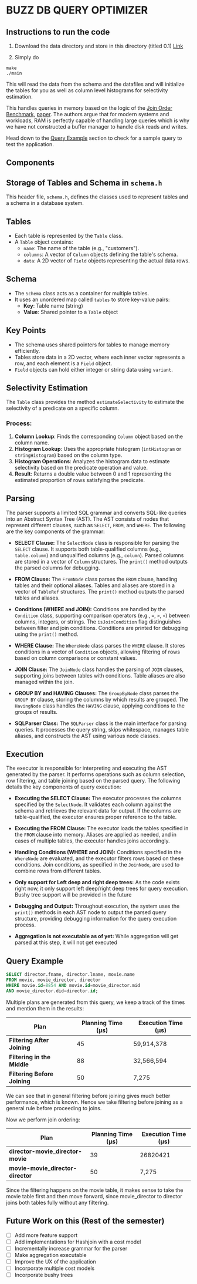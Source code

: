 # BUZZ DB QUERY OPTIMIZER

## Instructions to run the code

1. Download the data directory and store in this directory (titled 0.1)
[Link](https://gtvault-my.sharepoint.com/:f:/g/personal/hdhillon30_gatech_edu/EqgjMTCCexZPnRpI3iB65mIB0nviyqCxdqRmkBIHlfHArA?e=J3imIi)

2. Simply do

```
make
./main
```

This will read the data from the schema and the datafiles and will initialize the tables for you as well as column level histograms for selectivity estimation.

This handles queries in memory based on the logic of the [Join Order Benchmark](https://github.com/gregrahn/join-order-benchmark), [paper](http://www.vldb.org/pvldb/vol9/p204-leis.pdf). 
The authors argue that for modern systems and workloads, RAM is perfectly capable of handling large queries which is why we have not constructed a buffer manager to handle disk reads and writes.

Head down to the [Query Example](https://github.com/hershd23/query_optimization/tree/main/cpp_src#query-example) section to check for a sample query to test the application.


## Components

## Storage of Tables and Schema in `schema.h`

This header file, `schema.h`, defines the classes used to represent tables and a schema in a database system.

## Tables
* Each table is represented by the `Table` class.
* A `Table` object contains:
  * `name`: The name of the table (e.g., "customers").
  * `columns`: A vector of `Column` objects defining the table's schema.
  * `data`: A 2D vector of `Field` objects representing the actual data rows.

## Schema
* The `Schema` class acts as a container for multiple tables.
* It uses an unordered map called `tables` to store key-value pairs:
  * **Key**: Table name (string)
  * **Value**: Shared pointer to a `Table` object

## Key Points
* The schema uses shared pointers for tables to manage memory efficiently.
* Tables store data in a 2D vector, where each inner vector represents a row, and each element is a `Field` object.
* `Field` objects can hold either integer or string data using `variant`.

## Selectivity Estimation

The `Table` class provides the method `estimateSelectivity` to estimate the selectivity of a predicate on a specific column.

### Process:
1. **Column Lookup**: Finds the corresponding `Column` object based on the column name.
2. **Histogram Lookup**: Uses the appropriate histogram (`intHistogram` or `stringHistogram`) based on the column type.
3. **Histogram Operations**: Analyzes the histogram data to estimate selectivity based on the predicate operation and value.
4. **Result**: Returns a double value between 0 and 1 representing the estimated proportion of rows satisfying the predicate.

## Parsing

The parser supports a limited SQL grammar and converts SQL-like queries into an Abstract Syntax Tree (AST). The AST consists of nodes that represent different clauses, such as `SELECT`, `FROM`, and `WHERE`. The following are the key components of the grammar:

* **SELECT Clause:** The `SelectNode` class is responsible for parsing the `SELECT` clause. It supports both table-qualified columns (e.g., `table.column`) and unqualified columns (e.g., `column`). Parsed columns are stored in a vector of `Column` structures. The `print()` method outputs the parsed columns for debugging.

* **FROM Clause:** The `FromNode` class parses the `FROM` clause, handling tables and their optional aliases. Tables and aliases are stored in a vector of `TableRef` structures. The `print()` method outputs the parsed tables and aliases.

* **Conditions (WHERE and JOIN):** Conditions are handled by the `Condition` class, supporting comparison operators (e.g., `=`, `>`, `<`) between columns, integers, or strings. The `isJoinCondition` flag distinguishes between filter and join conditions. Conditions are printed for debugging using the `print()` method.

* **WHERE Clause:** The `WhereNode` class parses the `WHERE` clause. It stores conditions in a vector of `Condition` objects, allowing filtering of rows based on column comparisons or constant values.

* **JOIN Clause:** The `JoinNode` class handles the parsing of `JOIN` clauses, supporting joins between tables with conditions. Table aliases are also managed within the join.

* **GROUP BY and HAVING Clauses:** The `GroupByNode` class parses the `GROUP BY` clause, storing the columns by which results are grouped. The `HavingNode` class handles the `HAVING` clause, applying conditions to the groups of results.

* **SQLParser Class:** The `SQLParser` class is the main interface for parsing queries. It processes the query string, skips whitespace, manages table aliases, and constructs the AST using various node classes.

## Execution

The executor is responsible for interpreting and executing the AST generated by the parser. It performs operations such as column selection, row filtering, and table joining based on the parsed query. The following details the key components of query execution:

* **Executing the SELECT Clause:** The executor processes the columns specified by the `SelectNode`. It validates each column against the schema and retrieves the relevant data for output. If the columns are table-qualified, the executor ensures proper reference to the table.

* **Executing the FROM Clause:** The executor loads the tables specified in the `FROM` clause into memory. Aliases are applied as needed, and in cases of multiple tables, the executor handles joins accordingly.

* **Handling Conditions (WHERE and JOIN):** Conditions specified in the `WhereNode` are evaluated, and the executor filters rows based on these conditions. Join conditions, as specified in the `JoinNode`, are used to combine rows from different tables.

* **Only support for Left deep and right deep trees:** As the code exists right now, it only support left deep/right deep trees for query execution. Bushy tree support will be provided in the future

* **Debugging and Output:** Throughout execution, the system uses the `print()` methods in each AST node to output the parsed query structure, providing debugging information for the query execution process.

* **Aggregation is not executable as of yet:** While aggregation will get parsed at this step, it will not get executed

## Query Example

```sql
SELECT director.fname, director.lname, movie.name 
FROM movie, movie_director, director 
WHERE movie.id=8854 AND movie.id=movie_director.mid 
AND movie_director.did=director.id;
```

Multiple plans are generated from this query, we keep a track of the times and mention them in the results:

| Plan | Planning Time (µs) | Execution Time (µs) |
|------|-------------------|-------------------|
| **Filtering After Joining** | 45 | 59,914,378 |
| **Filtering in the Middle** | 88 | 32,566,594 |
| **Filtering Before Joining** | 50 | 7,275 |

We can see that in general filtering before joining gives much better performance, which is known. Hence we take filtering before joining as a general rule before proceeding to joins.

Now we perform join ordering:

| Plan | Planning Time (µs) | Execution Time (µs) |
|------|-------------------|-------------------|
| **director-movie_director-movie** | 39 | 26820421 |
| **movie-movie_director-director** | 50 | 7,275 |

Since the filtering happens on the movie table, it makes sense to take the movie table first and then move forward, since movie_director to director joins both tables fully without any filtering.

## Future Work on this (Rest of the semester)

- [ ] Add more feature support
- [ ] Add implementations for Hashjoin with a cost model
- [ ] Incrementally increase grammar for the parser
- [ ] Make aggregation executable
- [ ] Improve the UX of the application
- [ ] Incorporate multiple cost models
- [ ] Incorporate bushy trees
